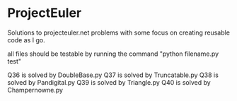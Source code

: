 ProjectEuler
============

Solutions to projecteuler.net problems with some focus on creating reusable code as I go. 

all files should be testable by running the command "python filename.py test"

Q36 is solved by DoubleBase.py
Q37 is solved by Truncatable.py
Q38 is solved by Pandigital.py
Q39 is solved by Triangle.py
Q40 is solved by Champernowne.py
